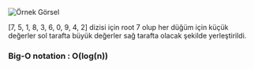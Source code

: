 
![Örnek Görsel](https://user-images.githubusercontent.com/119079856/213895878-854ec525-455c-464a-86aa-6db5b727c8e9.png)


[7, 5, 1, 8, 3, 6, 0, 9, 4, 2] dizisi için root 7 olup her düğüm için küçük değerler sol tarafta büyük değerler sağ tarafta olacak şekilde yerleştirildi.

### Big-O notation : O(log(n))